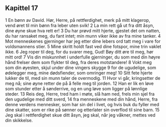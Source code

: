 ## Kapittel 17

1 En bønn av David. Hør, Herre, på rettferdighet, merk på mitt klagerop, vend øret til min bønn fra leber uten svik!
2 La min rett gå ut fra ditt åsyn, dine øyne skue hva rett er!
3 Du har prøvd mitt hjerte, gjestet det om natten, du har ransaket meg, du fant intet; min munn viker ikke av fra mine tanker.
4 Mot menneskenes gjerninger har jeg etter dine lebers ord tatt meg i vare for voldsmannens stier.
5 Mine skritt holdt fast ved dine fotspor, mine trin vaklet ikke.
6 Jeg roper til deg, for du svarer meg, Gud! Bøy ditt øre til meg, hør mitt ord!
7 Vis din miskunnhet i underfulle gjerninger, du som med din høyre hånd frelser dem som flykter til deg, fra deres motstandere!
8 Vokt meg som din øyesten, skjul under dine vingers skygge
9 for de ugudelige, som ødelegger meg, mine dødsfiender, som omringer meg!
10 Sitt fete hjerte lukker de til, med sin munn taler de overmodig.
11 Hvor vi går, kringsetter de meg nå; sine øyne retter de på å felle meg til jorden.
12 Han er lik en løve som stunder etter å sønderrive, og en ung løve som ligger på lønnlige steder.
13 Reis deg, Herre, tred ham i møte, slå ham ned, frels min sjel fra den ugudelige med ditt sverd,
14 fra menneskene med din hånd, Herre, fra denne verdens mennesker, som har sin del i livet, og hvis buk du fyller med dine skatter, som er rike på sønner og etterlater sin overflod til sine barn.
15 Jeg skal i rettferdighet skue ditt åsyn, jeg skal, når jeg våkner, mettes ved din skikkelse.
